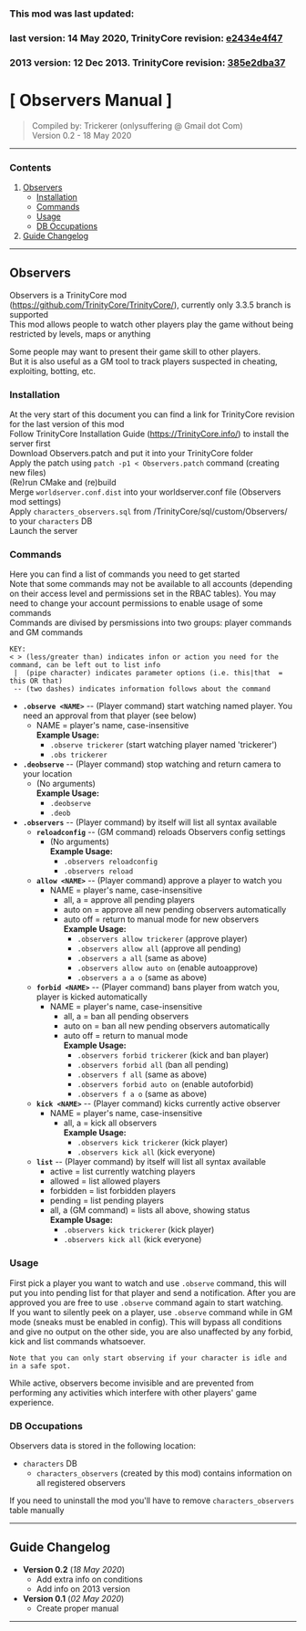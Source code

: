 ### This mod was last updated:
### last version: 14 May 2020, TrinityCore revision: [e2434e4f47](https://github.com/TrinityCore/TrinityCore/commit/e2434e4f47)
### 2013 version: 12 Dec 2013. TrinityCore revision: [385e2dba37](https://github.com/TrinityCore/TrinityCore/commit/385e2dba37)

# [ Observers Manual ]
>Compiled by: Trickerer (onlysuffering @ Gmail dot Com)  
>Version 0.2 - 18 May 2020  

---------------------------------------
### Contents
1. [Observers](#observers)
    - [Installation](#installation)
    - [Commands](#commands)
    - [Usage](#usage)
    - [DB Occupations](#db-occupations)
3. [Guide Changelog](#guide-changelog)

---------------------------------------

## Observers
Observers is a TrinityCore mod (https://github.com/TrinityCore/TrinityCore/), currently only 3.3.5 branch is supported  
This mod allows people to watch other players play the game without being restricted by levels, maps or anything  

Some people may want to present their game skill to other players.  
But it is also useful as a GM tool to track players suspected in cheating, exploiting, botting, etc.  

### Installation
At the very start of this document you can find a link for TrinityCore revision for the last version of this mod  
Follow TrinityCore Installation Guide (https://TrinityCore.info/) to install the server first  
Download Observers.patch and put it into your TrinityCore folder  
Apply the patch using `patch -p1 < Observers.patch` command (creating new files)  
(Re)run CMake and (re)build  
Merge `worldserver.conf.dist` into your worldserver.conf file (Observers mod settings)  
Apply `characters_observers.sql` from /TrinityCore/sql/custom/Observers/ to your `characters` DB  
Launch the server

### Commands
Here you can find a list of commands you need to get started  
Note that some commands may not be available to all accounts (depending on their access level and permissions set in the RBAC tables). You may need to change your account permissions to enable usage of some commands  
Commands are divised by persmissions into two groups: player commands and GM commands
```
KEY:
< > (less/greater than) indicates infon or action you need for the command, can be left out to list info  
 |  (pipe character) indicates parameter options (i.e. this|that  = this OR that)  
 -- (two dashes) indicates information follows about the command  
```
* **`.observe <NAME>`** -- (Player command) start watching named player. You need an approval from that player (see below)  
    - NAME = player's name, case-insensitive  
    **Example Usage:**  
        - `.observe trickerer` (start watching player named 'trickerer')  
        - `.obs trickerer`  
* **`.deobserve`** -- (Player command) stop watching and return camera to your location  
    - (No arguments)  
    **Example Usage:**  
        - `.deobserve`  
        - `.deob`  
* **`.observers`** -- (Player command) by itself will list all syntax available  
    - **`reloadconfig`** -- (GM command) reloads Observers config settings  
        - (No arguments)  
        **Example Usage:**  
            - `.observers reloadconfig`  
            - `.observers reload`  
    - **`allow <NAME>`** -- (Player command) approve a player to watch you  
        - NAME = player's name, case-insensitive  
            - all, a = approve all pending players  
            - auto on = approve all new pending observers automatically  
            - auto off = return to manual mode for new observers  
            **Example Usage:**  
                - `.observers allow trickerer` (approve player)  
                - `.observers allow all` (approve all pending)  
                - `.observers a all` (same as above)  
                - `.observers allow auto on` (enable autoapprove)  
                - `.observers a a o` (same as above)  
    - **`forbid <NAME>`** -- (Player command) bans player from watch you, player is kicked automatically  
        - NAME = player's name, case-insensitive  
            - all, a = ban all pending observers  
            - auto on = ban all new pending observers automatically  
            - auto off = return to manual mode  
            **Example Usage:**  
                - `.observers forbid trickerer` (kick and ban player)  
                - `.observers forbid all` (ban all pending)  
                - `.observers f all` (same as above)  
                - `.observers forbid auto on` (enable autoforbid)  
                - `.observers f a o` (same as above)  
    - **`kick <NAME>`** -- (Player command) kicks currently active observer  
        - NAME = player's name, case-insensitive  
            - all, a = kick all observers  
            **Example Usage:**  
                - `.observers kick trickerer` (kick player)  
                - `.observers kick all` (kick everyone)  
    - **`list`** -- (Player command) by itself will list all syntax available  
        - active = list currently watching players  
        - allowed = list allowed players  
        - forbidden = list forbidden players  
        - pending = list pending players  
        - all, a (GM command) = lists all above, showing status  
        **Example Usage:**  
            - `.observers kick trickerer` (kick player)  
            - `.observers kick all` (kick everyone)  

### Usage
First pick a player you want to watch and use `.observe` command, this will put you into pending list for that player and send a notification. After you are approved you are free to use `.observe` command again to start watching.  
If you want to silently peek on a player, use `.observe` command while in GM mode (sneaks must be enabled in config). This will bypass all conditions and give no output on the other side, you are also unaffected by any forbid, kick and list commands whatsoever.  
```
Note that you can only start observing if your character is idle and in a safe spot.
```
  
While active, observers become invisible and are prevented from performing any activities which interfere with other players' game experience. 
### DB Occupations
Observers data is stored in the following location:

- `characters` DB
    - `characters_observers` (created by this mod) contains information on all registered observers  

If you need to uninstall the mod you'll have to remove `characters_observers` table manually

---------------------------------------
## Guide Changelog

- **Version 0.2** (_18 May 2020_)
    - Add extra info on conditions
    - Add info on 2013 version
- **Version 0.1** (_02 May 2020_)
    - Create proper manual

---------------------------------------
